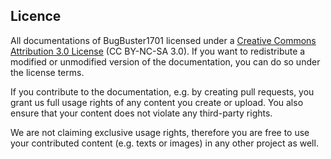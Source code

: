 ## Licence

All documentations of BugBuster1701 licensed under a [Creative Commons Attribution 3.0 License][CC BY-NC-SA 3.0] (CC BY-NC-SA 3.0). If you want to redistribute a modified or unmodified version of the documentation, you can do so under the license terms.

If you contribute to the documentation, e.g. by creating pull requests, you grant us full usage rights of any content you create or upload. You also ensure that your content does not violate any third-party rights.

We are not claiming exclusive usage rights, therefore you are free to use your contributed content (e.g. texts or images) in any other project as well.


[CC BY-NC-SA 3.0]: http://creativecommons.org/licenses/by-nc-sa/3.0/
